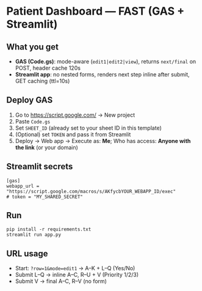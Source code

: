 
# Patient Dashboard — FAST (GAS + Streamlit)

## What you get
- **GAS (Code.gs)**: mode-aware (`edit1|edit2|view`), returns `next/final` on POST, header cache 120s
- **Streamlit app**: no nested forms, renders next step inline after submit, GET caching (ttl=10s)

## Deploy GAS
1. Go to https://script.google.com/ → New project
2. Paste `Code.gs`
3. Set `SHEET_ID` (already set to your sheet ID in this template)
4. (Optional) set `TOKEN` and pass it from Streamlit
5. Deploy → Web app → Execute as: **Me**; Who has access: **Anyone with the link** (or your domain)

## Streamlit secrets
```
[gas]
webapp_url = "https://script.google.com/macros/s/AKfycbYOUR_WEBAPP_ID/exec"
# token = "MY_SHARED_SECRET"
```

## Run
```
pip install -r requirements.txt
streamlit run app.py
```

## URL usage
- Start: `?row=1&mode=edit1` → A–K + L–Q (Yes/No)
- Submit L–Q → inline A–C, R–U + V (Priority 1/2/3)
- Submit V → final A–C, R–V (no form)
